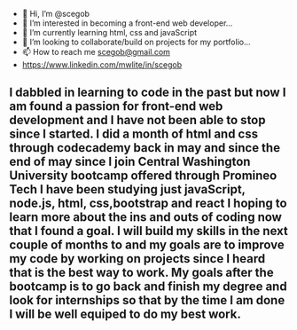 - 👋 Hi, I’m @scegob
- 👀 I’m interested in becoming a front-end web developer...
- 🌱 I’m currently learning html, css and javaScript
- 💞️ I’m looking to collaborate/build on projects for my portfolio...
- 📫 How to reach me scegob@gmail.com
- https://www.linkedin.com/mwlite/in/scegob

I dabbled in learning to code in the past but now I am found a passion for front-end web development and I have not been able to stop since I started. I did a month of html and css through codecademy back in may and since the end of may since 
I join Central Washington University bootcamp offered through Promineo Tech I have been studying just javaScript, node.js, html, css,bootstrap and react I hoping to learn more about the ins and outs of coding now that I found 
a goal. I will build my skills in the next couple of months to and my goals are to improve my code by working on projects since I heard that is the best way to work. My goals after the bootcamp is to go back and finish my degree and look for internships so that 
by the time I am done I will be well equiped to do my best work.
- 

<!---
scegob/scegob is a ✨ special ✨ repository because its `README.md` (this file) appears on your GitHub profile.
You can click the Preview link to take a look at your changes.
--->

